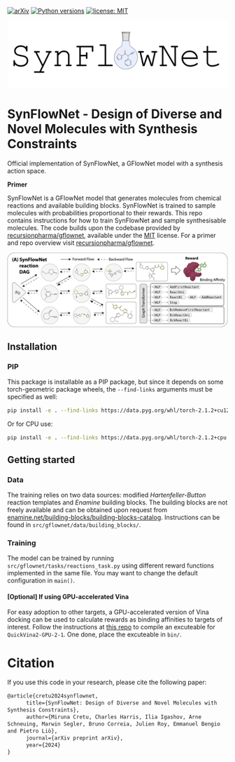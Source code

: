 

[![arXiv](https://img.shields.io/badge/arXiv-1234.56789-b31b1b.svg)](https://arxiv.org/abs/2405.01155)
[![Python versions](https://img.shields.io/badge/Python-3.9%2B-blue)](https://www.python.org/downloads/)
[![license: MIT](https://img.shields.io/badge/License-MIT-purple.svg)](LICENSE)

![GFlowNet](docs/synflownet_logo.png)

# SynFlowNet - Design of Diverse and Novel Molecules with Synthesis Constraints

Official implementation of SynFlowNet, a GFlowNet model with a synthesis action space.

**Primer**

SynFlowNet is a GFlowNet model that generates molecules from chemical reactions and available building blocks. SynFlowNet is trained to sample molecules with probabilities proportional to their rewards. This repo contains instructions for how to train SynFlowNet and sample synthesisable molecules. The code builds upon the codebase provided by [recursionpharma/gflownet](https://github.com/recursionpharma/gflownet), available under the [MIT](https://github.com/recursionpharma/gflownet/blob/trunk/LICENSE) license. For a primer and repo overview visit [recursionpharma/gflownet](https://github.com/recursionpharma/gflownet).

![GFlowNet](docs/concept.png)

## Installation

### PIP

This package is installable as a PIP package, but since it depends on some torch-geometric package wheels, the `--find-links` arguments must be specified as well:

```bash
pip install -e . --find-links https://data.pyg.org/whl/torch-2.1.2+cu121.html
```
Or for CPU use:

```bash
pip install -e . --find-links https://data.pyg.org/whl/torch-2.1.2+cpu.html
```

## Getting started

### Data

The training relies on two data sources: modified _Hartenfeller-Button_ reaction templates and _Enamine_ building blocks. The building blocks are not freely available and can be obtained upon request from [enamine.net/building-blocks/building-blocks-catalog](https://enamine.net/building-blocks/building-blocks-catalog). Instructions can be found in `src/gflownet/data/building_blocks/`.

### Training

The model can be trained by running `src/gflownet/tasks/reactions_task.py` using different reward functions implemented in the same file. You may want to change the default configuration in `main()`.

#### [Optional] If using GPU-accelerated Vina

For easy adoption to other targets, a GPU-accelerated version of Vina docking can be used to calculate rewards as binding affinities to targets of interest. Follow the instructions at [this repo](https://github.com/DeltaGroupNJUPT/Vina-GPU-2.1) to compile an excuteable for `QuickVina2-GPU-2-1`. One done, place the excuteable in `bin/`.

# Citation

If you use this code in your research, please cite the following paper:

```
@article{cretu2024synflownet,
      title={SynFlowNet: Design of Diverse and Novel Molecules with Synthesis Constraints},
      author={Miruna Cretu, Charles Harris, Ilia Igashov, Arne Schneuing, Marwin Segler, Bruno Correia, Julien Roy, Emmanuel Bengio and Pietro Liò},
      journal={arXiv preprint arXiv},
      year={2024}
}
```

